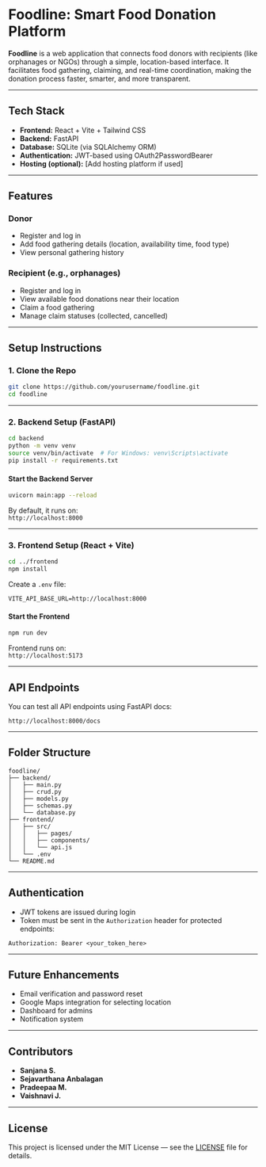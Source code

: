 # Foodline: Smart Food Donation Platform

**Foodline** is a web application that connects food donors with recipients (like orphanages or NGOs) through a simple, location-based interface. It facilitates food gathering, claiming, and real-time coordination, making the donation process faster, smarter, and more transparent.

---

## Tech Stack

- **Frontend:** React + Vite + Tailwind CSS  
- **Backend:** FastAPI  
- **Database:** SQLite (via SQLAlchemy ORM)  
- **Authentication:** JWT-based using OAuth2PasswordBearer  
- **Hosting (optional):** [Add hosting platform if used]

---

## Features

### Donor
- Register and log in
- Add food gathering details (location, availability time, food type)
- View personal gathering history

### Recipient (e.g., orphanages)
- Register and log in
- View available food donations near their location
- Claim a food gathering
- Manage claim statuses (collected, cancelled)

---

## Setup Instructions

### 1. Clone the Repo

```bash
git clone https://github.com/yourusername/foodline.git
cd foodline
```

---

### 2. Backend Setup (FastAPI)

```bash
cd backend
python -m venv venv
source venv/bin/activate  # For Windows: venv\Scripts\activate
pip install -r requirements.txt
```

#### Start the Backend Server

```bash
uvicorn main:app --reload
```

By default, it runs on:  
`http://localhost:8000`

---

### 3. Frontend Setup (React + Vite)

```bash
cd ../frontend
npm install
```

Create a `.env` file:

```env
VITE_API_BASE_URL=http://localhost:8000
```

#### Start the Frontend

```bash
npm run dev
```

Frontend runs on:  
`http://localhost:5173`

---

## API Endpoints

You can test all API endpoints using FastAPI docs:

`http://localhost:8000/docs`

---

## Folder Structure

```
foodline/
├── backend/
│   ├── main.py
│   ├── crud.py
│   ├── models.py
│   ├── schemas.py
│   └── database.py
├── frontend/
│   ├── src/
│   │   ├── pages/
│   │   ├── components/
│   │   └── api.js
│   └── .env
└── README.md
```

---

## Authentication

- JWT tokens are issued during login
- Token must be sent in the `Authorization` header for protected endpoints:

```
Authorization: Bearer <your_token_here>
```

---

## Future Enhancements

- Email verification and password reset
- Google Maps integration for selecting location
- Dashboard for admins
- Notification system

---

## Contributors

- **Sanjana S.**
- **Sejavarthana Anbalagan**
- **Pradeepaa M.**
- **Vaishnavi J.** 

---

## License

This project is licensed under the MIT License — see the [LICENSE](LICENSE) file for details.
